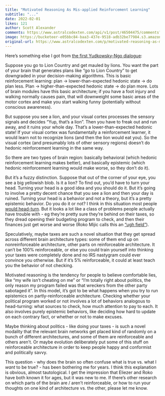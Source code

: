 ```yaml
---
title: "Motivated Reasoning As Mis-applied Reinforcement Learning"
subtitle: "..."
date: 2022-02-01
likes: 121
author: Scott Alexander
comments: https://www.astralcodexten.com/api/v1/post/46504475/comments?&all_comments=true
image: https://bucketeer-e05bbc84-baa3-437e-9518-adb32be77984.s3.amazonaws.com/public/images/2d53ef57-5500-4d5d-9b12-d54668f3057b_1280x960.jpeg
original-url: https://www.astralcodexten.com/p/motivated-reasoning-as-mis-applied
---
```

Here’s something else I got from [the first Yudkowsky-Ngo dialogue](https://www.lesswrong.com/posts/7im8at9PmhbT4JHsW/ngo-and-yudkowsky-on-alignment-difficulty):

Suppose you go to Lion Country and get mauled by lions. You want the part of your brain that generates plans like “go to Lion Country” to get downgraded in your decision-making algorithms. This is basic reinforcement learning: plan → lower-than-expected hedonic state → do plan less. Plan → higher-than-expected hedonic state → do plan more. Lots of brain modules have this basic architecture; if you have a foot injury and walking normally causes pain, that will downweight some basic areas of the motor cortex and make you start walking funny (potentially without conscious awareness).

But suppose you see a lion, and your visual cortex processes the sensory signals and decides “Yup, that’s a lion”. Then you have to freak out and run away, and it ruins your whole day. That’s a lower-than-expected hedonic state! If your visual cortex was fundamentally a reinforcement learner, it would learn not to recognize lions (and then the lion would eat you). So the visual cortex (and presumably lots of other sensory regions) doesn’t do hedonic reinforcement learning in the same way.

So there are two types of brain region: basically behavioral (which hedonic reinforcement learning makes better), and basically epistemic (which hedonic reinforcement learning would make worse, so they don’t do it).

But it’s a fuzzy distinction. Suppose that out of the corner of your eye, you see a big yellowish blob. Is it a lion? To find out, you’d have to turn your head. Turning your head is a good idea and you should do it. But it’s going to involve a pretty decent chance that you see a lion and then your day is ruined. Turning your head is a behavior and not a theory, but it’s a pretty epistemic behavior. Do you do it or not? I think in this situation most people [would head-turn](https://www.goodreads.com/quotes/477569-like-one-who-on-a-lonely-road-doth-walk-in). But it looks a lot like a class of problems people actually have trouble with - eg they’re pretty sure they’re behind on their taxes, so they dread opening their budgeting program to check, and then their finances just get worse and worse (Roko Mijic calls this an [“ugh field”](https://www.lesswrong.com/posts/EFQ3F6kmt4WHXRqik/ugh-fields)).

Speculatively, maybe taxes are such a novel situation that they get spread across different brain architecture types: some of them end up on nonreinforceable architecture, other parts on reinforceable architecture. It can’t be 100% reinforceable, or else you could train yourself into thinking your taxes were completely done and no IRS nastygram could ever convince you otherwise. But if it’s 5% reinforceable, it could at least teach you the behavior of not checking.

Motivated reasoning is the tendency for people to believe comfortable lies, like “my wife isn’t cheating on me” or “I’m totally right about politics, the only reason my program failed was that wreckers from the other party sabotaged it”. In this model, it’s got to be what happens when you try to run epistemics on partly-reinforceable architecture. Checking whether your political program worked or not involves a lot of behaviors analogous to head-turning: what sources to check, how much attention to pay to each. It also involves purely epistemic behaviors, like deciding how hard to update on each contrary fact, or whether or not to make excuses.

Maybe thinking about politics - like doing your taxes - is such a novel modality that the relevant brain networks get placed kind of randomly on a bunch of different architectures, and some of them are reinforceable and others aren’t. Or maybe evolution deliberately put some of this stuff on reinforceable architecture in order to keep people happy and conformist and politically savvy. 

This question - why does the brain so often confuse what is true vs. what I _want_ to be true? - has been bothering me for years. I think this explanation is obvious, almost tautological. I get the impression that Eliezer and Roko have both known it for ages, but it was new to me. If there’s other research on which parts of the brain are / aren’t reinforceable, or how to run your thoughts on one kind of architecture vs. the other, please let me know.
